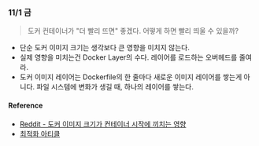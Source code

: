 ### 11/1 금

> 도커 컨테이너가 "더 빨리 뜨면" 좋겠다. 어떻게 하면 빨리 띄울 수 있을까?

- 단순 도커 이미지 크기는 생각보다 큰 영향을 미치지 않는다.
- 실제 영향을 미치는건 Docker Layer의 수다. 레이어를 로드하는 오버헤드를 줄여라.
- 도커 이미지 레이어는 Dockerfile의 한 줄마다 새로운 이미지 레이어를 쌓는게 아니다. 파일 시스템에 변화가 생길 때, 하나의 레이어를 쌓는다.

#### Reference

- [Reddit - 도커 이미지 크기가 컨테이너 시작에 끼치는 영향](https://www.reddit.com/r/googlecloud/comments/1bponng/docker_image_size_impact_on_container_startup)
- [최적화 아티클](https://www.fullstack.com/labs/resources/blog/small-is-beautiful-how-container-size-impacts-deployment-and-resource-usage)

